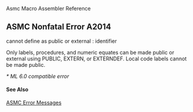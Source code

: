 Asmc Macro Assembler Reference

## ASMC Nonfatal Error A2014

cannot define as public or external : identifier

Only labels, procedures, and numeric equates can be made public or external using PUBLIC, EXTERN, or EXTERNDEF. Local code labels cannot be made public.

_* ML 6.0 compatible error_

#### See Also

[ASMC Error Messages](readme.md)